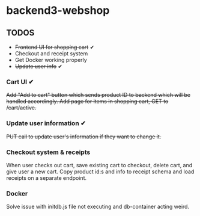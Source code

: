 # backend3-webshop

## TODOS
- ~~Frontend UI for shopping cart~~ ✔
- Checkout and receipt system
- Get Docker working properly
- ~~Update user info~~ ✔

### Cart UI ✔
~~Add "Add to cart" button which sends product ID to backend which will be handled accordingly.
Add page for items in shopping cart, GET to /cart/active.~~

### Update user information ✔
~~PUT call to update user's information if they want to change it.~~

### Checkout system & receipts
When user checks out cart, save existing cart to checkout, delete cart, and give user a new cart.
Copy product id:s and info to receipt schema and load receipts on a separate endpoint.

### Docker
Solve issue with initdb.js file not executing and db-container acting weird.
